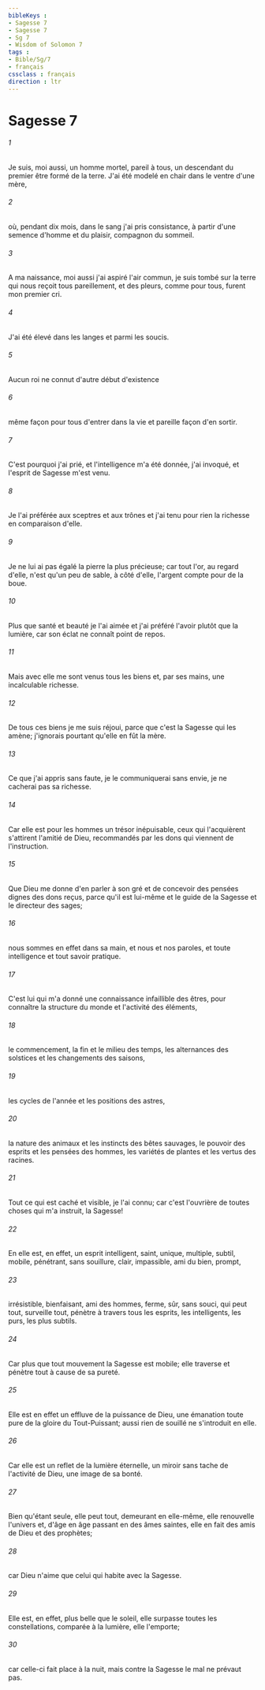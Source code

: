 ```yaml
---
bibleKeys : 
- Sagesse 7
- Sagesse 7
- Sg 7
- Wisdom of Solomon 7
tags : 
- Bible/Sg/7
- français
cssclass : français
direction : ltr
---
```


# Sagesse 7

###### 1
Je suis, moi aussi, un homme mortel, pareil à tous, un descendant du premier être formé de la terre. J'ai été modelé en chair dans le ventre d'une mère,
###### 2
où, pendant dix mois, dans le sang j'ai pris consistance, à partir d'une semence d'homme et du plaisir, compagnon du sommeil.
###### 3
A ma naissance, moi aussi j'ai aspiré l'air commun, je suis tombé sur la terre qui nous reçoit tous pareillement, et des pleurs, comme pour tous, furent mon premier cri.
###### 4
J'ai été élevé dans les langes et parmi les soucis.
###### 5
Aucun roi ne connut d'autre début d'existence
###### 6
même façon pour tous d'entrer dans la vie et pareille façon d'en sortir.
###### 7
C'est pourquoi j'ai prié, et l'intelligence m'a été donnée, j'ai invoqué, et l'esprit de Sagesse m'est venu.
###### 8
Je l'ai préférée aux sceptres et aux trônes et j'ai tenu pour rien la richesse en comparaison d'elle.
###### 9
Je ne lui ai pas égalé la pierre la plus précieuse; car tout l'or, au regard d'elle, n'est qu'un peu de sable, à côté d'elle, l'argent compte pour de la boue.
###### 10
Plus que santé et beauté je l'ai aimée et j'ai préféré l'avoir plutôt que la lumière, car son éclat ne connaît point de repos.
###### 11
Mais avec elle me sont venus tous les biens et, par ses mains, une incalculable richesse.
###### 12
De tous ces biens je me suis réjoui, parce que c'est la Sagesse qui les amène; j'ignorais pourtant qu'elle en fût la mère.
###### 13
Ce que j'ai appris sans faute, je le communiquerai sans envie, je ne cacherai pas sa richesse.
###### 14
Car elle est pour les hommes un trésor inépuisable, ceux qui l'acquièrent s'attirent l'amitié de Dieu, recommandés par les dons qui viennent de l'instruction.
###### 15
Que Dieu me donne d'en parler à son gré et de concevoir des pensées dignes des dons reçus, parce qu'il est lui-même et le guide de la Sagesse et le directeur des sages;
###### 16
nous sommes en effet dans sa main, et nous et nos paroles, et toute intelligence et tout savoir pratique.
###### 17
C'est lui qui m'a donné une connaissance infaillible des êtres, pour connaître la structure du monde et l'activité des éléments,
###### 18
le commencement, la fin et le milieu des temps, les alternances des solstices et les changements des saisons,
###### 19
les cycles de l'année et les positions des astres,
###### 20
la nature des animaux et les instincts des bêtes sauvages, le pouvoir des esprits et les pensées des hommes, les variétés de plantes et les vertus des racines.
###### 21
Tout ce qui est caché et visible, je l'ai connu; car c'est l'ouvrière de toutes choses qui m'a instruit, la Sagesse!
###### 22
En elle est, en effet, un esprit intelligent, saint, unique, multiple, subtil, mobile, pénétrant, sans souillure, clair, impassible, ami du bien, prompt,
###### 23
irrésistible, bienfaisant, ami des hommes, ferme, sûr, sans souci, qui peut tout, surveille tout, pénètre à travers tous les esprits, les intelligents, les purs, les plus subtils.
###### 24
Car plus que tout mouvement la Sagesse est mobile; elle traverse et pénètre tout à cause de sa pureté.
###### 25
Elle est en effet un effluve de la puissance de Dieu, une émanation toute pure de la gloire du Tout-Puissant; aussi rien de souillé ne s'introduit en elle.
###### 26
Car elle est un reflet de la lumière éternelle, un miroir sans tache de l'activité de Dieu, une image de sa bonté.
###### 27
Bien qu'étant seule, elle peut tout, demeurant en elle-même, elle renouvelle l'univers et, d'âge en âge passant en des âmes saintes, elle en fait des amis de Dieu et des prophètes;
###### 28
car Dieu n'aime que celui qui habite avec la Sagesse.
###### 29
Elle est, en effet, plus belle que le soleil, elle surpasse toutes les constellations, comparée à la lumière, elle l'emporte;
###### 30
car celle-ci fait place à la nuit, mais contre la Sagesse le mal ne prévaut pas.
